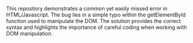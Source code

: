 This repository demonstrates a common yet easily missed error in HTML/Javascript. The bug lies in a simple typo within the getElementById function used to manipulate the DOM.  The solution provides the correct syntax and highlights the importance of careful coding when working with DOM manipulation.